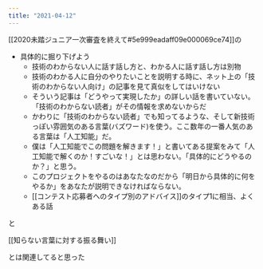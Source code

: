```yaml
---
title: "2021-04-12"
---
```


[[2020未踏ジュニア一次審査を終えて#5e999eadaff09e000069ce74]]の
- 具体的に掘り下げよう
    - 技術のわからない人に話す話し方と、わかる人に話す話し方は別物
    - 技術のわかる人に自分のやりたいことを説明する時に、ネット上の「技術のわからない人向け」の記事を見て真似をしてはいけない
    - そういう記事は「どうやって実現したか」の詳しい話を書いていない。「技術のわからない読者」がその情報を求めないからだ
    - かわりに「技術のわからない読者」でも知ってるような、そして新技術っぽい雰囲気のある言葉(バズワード)を使う。ここ数年の一番人気のある言葉は「人工知能」だ。
    - 僕は「人工知能でこの問題を解きます！」と書いてある提案をみて「人工知能で解くのか！すごいな！」とは思わない。「具体的にどうやるのか？」と思う。
    - このプロジェクトをやるのはあなたなのだから「明日から具体的に何をやるか」をあなたが説明できなければならない。
    - [[コンテスト応募者へのタイプ別のアドバイス]]のタイプ1に相当、よくある話

と

[[知らない言葉に対する振る舞い]]

とは関連してると思った
